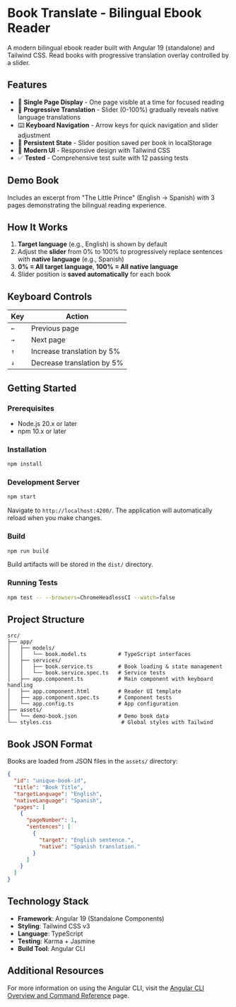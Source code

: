 # Book Translate - Bilingual Ebook Reader

A modern bilingual ebook reader built with Angular 19 (standalone) and Tailwind CSS. Read books with progressive translation overlay controlled by a slider.

## Features

- 📖 **Single Page Display** - One page visible at a time for focused reading
- 🔄 **Progressive Translation** - Slider (0-100%) gradually reveals native language translations
- ⌨️ **Keyboard Navigation** - Arrow keys for quick navigation and slider adjustment
- 💾 **Persistent State** - Slider position saved per book in localStorage
- 🎨 **Modern UI** - Responsive design with Tailwind CSS
- ✅ **Tested** - Comprehensive test suite with 12 passing tests

## Demo Book

Includes an excerpt from "The Little Prince" (English → Spanish) with 3 pages demonstrating the bilingual reading experience.

## How It Works

1. **Target language** (e.g., English) is shown by default
2. Adjust the **slider** from 0% to 100% to progressively replace sentences with **native language** (e.g., Spanish)
3. **0% = All target language**, **100% = All native language**
4. Slider position is **saved automatically** for each book

## Keyboard Controls

| Key | Action |
|-----|--------|
| `←` | Previous page |
| `→` | Next page |
| `↑` | Increase translation by 5% |
| `↓` | Decrease translation by 5% |

## Getting Started

### Prerequisites

- Node.js 20.x or later
- npm 10.x or later

### Installation

```bash
npm install
```

### Development Server

```bash
npm start
```

Navigate to `http://localhost:4200/`. The application will automatically reload when you make changes.

### Build

```bash
npm run build
```

Build artifacts will be stored in the `dist/` directory.

### Running Tests

```bash
npm test -- --browsers=ChromeHeadlessCI --watch=false
```

## Project Structure

```
src/
├── app/
│   ├── models/
│   │   └── book.model.ts          # TypeScript interfaces
│   ├── services/
│   │   ├── book.service.ts        # Book loading & state management
│   │   └── book.service.spec.ts   # Service tests
│   ├── app.component.ts           # Main component with keyboard handling
│   ├── app.component.html         # Reader UI template
│   ├── app.component.spec.ts      # Component tests
│   └── app.config.ts              # App configuration
├── assets/
│   └── demo-book.json             # Demo book data
└── styles.css                      # Global styles with Tailwind
```

## Book JSON Format

Books are loaded from JSON files in the `assets/` directory:

```json
{
  "id": "unique-book-id",
  "title": "Book Title",
  "targetLanguage": "English",
  "nativeLanguage": "Spanish",
  "pages": [
    {
      "pageNumber": 1,
      "sentences": [
        {
          "target": "English sentence.",
          "native": "Spanish translation."
        }
      ]
    }
  ]
}
```

## Technology Stack

- **Framework**: Angular 19 (Standalone Components)
- **Styling**: Tailwind CSS v3
- **Language**: TypeScript
- **Testing**: Karma + Jasmine
- **Build Tool**: Angular CLI

## Additional Resources

For more information on using the Angular CLI, visit the [Angular CLI Overview and Command Reference](https://angular.dev/tools/cli) page.
